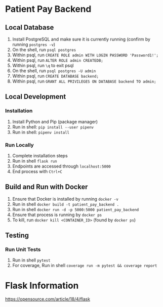 # Patient Pay Backend
## Local Database
1. Install PostgreSQL and make sure it is currently running (confirm by running `postgres -v`)
2. On the shell, run `psql postgres`
3. Within psql, run `CREATE ROLE admin WITH LOGIN PASSWORD 'Password1!';`
4. Within psql, run `ALTER ROLE admin CREATEDB;`
5. Within psql, run `\q` to exit psql
6. On the shell, run `psql postgres -U admin`
7. Within psql, run `CREATE DATABASE backend;`
8. Within psql, run `GRANT ALL PRIVILEGES ON DATABASE backend TO admin;`
## Local Development
### Installation
1. Install Python and Pip (package manager)
2. Run in shell: `pip install --user pipenv`
3. Run in shell: `pipenv install`
### Run Locally
1. Complete installation steps
2. Run in shell `flask run`
3. Endpoints are accessed through `localhost:5000`
4. End process with `Ctrl+C`
## Build and Run with Docker
1. Ensure that Docker is installed by running `docker -v`
2. Run in shell `docker build -t patient_pay_backend .`
3. Run in shell `docker run -d -p 5000:5000 patient_pay_backend`
4. Ensure that process is running by `docker ps`
5. To kill, run `docker kill <CONTAINER_ID>` (found by `docker ps`)
## Testing
### Run Unit Tests
1. Run in shell `pytest`
2. For coverage, Run in shell `coverage run -m pytest && coverage report`

# Flask Information
https://opensource.com/article/18/4/flask
